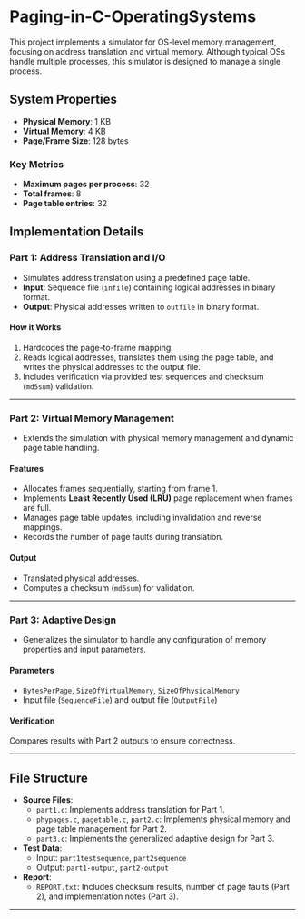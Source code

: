 # Paging-in-C-OperatingSystems
This project implements a simulator for OS-level memory management, focusing on address translation and virtual memory. Although typical OSs handle multiple processes, this simulator is designed to manage a single process.

## System Properties
- **Physical Memory**: 1 KB  
- **Virtual Memory**: 4 KB  
- **Page/Frame Size**: 128 bytes  

### Key Metrics
- **Maximum pages per process**: 32  
- **Total frames**: 8  
- **Page table entries**: 32  

## Implementation Details

### Part 1: Address Translation and I/O 
- Simulates address translation using a predefined page table.  
- **Input**: Sequence file (`infile`) containing logical addresses in binary format.  
- **Output**: Physical addresses written to `outfile` in binary format.  

#### How it Works
1. Hardcodes the page-to-frame mapping.
2. Reads logical addresses, translates them using the page table, and writes the physical addresses to the output file.  
3. Includes verification via provided test sequences and checksum (`md5sum`) validation.

---

### Part 2: Virtual Memory Management 
- Extends the simulation with physical memory management and dynamic page table handling.  

#### Features
- Allocates frames sequentially, starting from frame 1.
- Implements **Least Recently Used (LRU)** page replacement when frames are full.
- Manages page table updates, including invalidation and reverse mappings.
- Records the number of page faults during translation.

#### Output
- Translated physical addresses.
- Computes a checksum (`md5sum`) for validation.

---

### Part 3: Adaptive Design
- Generalizes the simulator to handle any configuration of memory properties and input parameters.

#### Parameters
- `BytesPerPage`, `SizeOfVirtualMemory`, `SizeOfPhysicalMemory`
- Input file (`SequenceFile`) and output file (`OutputFile`)

#### Verification
Compares results with Part 2 outputs to ensure correctness.

---

## File Structure
- **Source Files**:
  - `part1.c`: Implements address translation for Part 1.
  - `phypages.c`, `pagetable.c`, `part2.c`: Implements physical memory and page table management for Part 2.
  - `part3.c`: Implements the generalized adaptive design for Part 3.
- **Test Data**:
  - Input: `part1testsequence`, `part2sequence`
  - Output: `part1-output`, `part2-output`
- **Report**:
  - `REPORT.txt`: Includes checksum results, number of page faults (Part 2), and implementation notes (Part 3).

---
